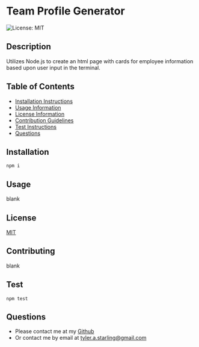 # Team Profile Generator

![License: MIT](https://img.shields.io/badge/License-MIT-yellow.svg)

## Description
Utilizes Node.js to create an html page with cards for employee information based upon user input in the terminal.

## Table of Contents
* [Installation Instructions](#installation)
* [Usage Information](#usage)
* [License Information](#license)
* [Contribution Guidelines](#contributing)
* [Test Instructions](#test)
* [Questions](#questions)

## Installation
    npm i

## Usage
blank


## License 
 [MIT](https://choosealicense.com/licenses/mit/)


## Contributing
blank

## Test
    npm test

## Questions
* Please contact me at my [Github](https://github.com/teastarling)
* Or contact me by email at [tyler.a.starling@gmail.com](mailto:tyler.a.starling@gmail.com)